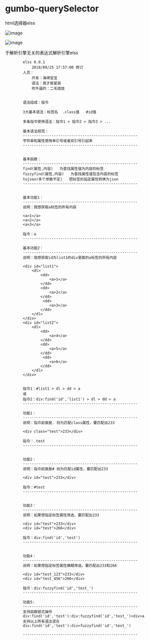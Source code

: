 # gumbo-querySelector
html选择器elss 

![image](https://github.com/1694439208/gumbo-querySelector/blob/master/img/123.PNG)

![image](https://github.com/1694439208/gumbo-querySelector/blob/master/img/456.PNG)

于解析引擎无关的表达式解析引擎elss

            
            elss 0.0.1
                2018/09/25 17:57:00 修订
            人员：
                开发：海绵宝宝
                语法：我才是星辰
                吹牛逼的：二毛娃娃


            语法组成：指令

            3大基本语法：标签名  .class值   #id值

            多条指令使用语法：指令1 > 指令2 > 指令3 > ...

            基本语法规范：
            ----------------------------------------------------
            字符串和属性使用单引号或者双引号引起来
            ----------------------------------------------------


            基本函数：
            ----------------------------------------------------
            find(属性,内容)   为查找属性值为内容的标签
            fuzzyfind(属性,内容)   为查找属性值包含内容的标签
            tojson(多个参数不定)   把标签的指定属性转换为json
            ----------------------------------------------------


            基本功能1：
            ----------------------------------------------------
            说明：我想获取a标签的所有内容

            <a>1</a>
            <a>2</a>
            <a>3</a>

            指令：a
            ----------------------------------------------------

            基本功能2：
            ----------------------------------------------------
            说明：我想获取id为list1的div里面的a标签的所有内容

            <div id="list1">
                <dl>
                    <dd>
                        <a>1</a>
                    </dd>
                    <dd>
                        <a>2</a>
                    </dd>
                     <dd>
                        <a>3</a>
                    </dd>
                </dl>
            </div>
            <div id="list2">
                <dl>
                    <dd>
                        <a>4</a>
                    </dd>
                    <dd>
                        <a>5</a>
                    </dd>
                     <dd>
                        <a>6</a>
                    </dd>
                </dl>
            </div>


            指令1：#list1 > dl > dd > a
            或
            指令2：div:find('id','list1') > dl > dd > a
            ----------------------------------------------------

            功能1：
            ----------------------------------------------------
            说明：指令前面是. 则为匹配class属性，要匹配出233

            <div class="test">233</div>

            指令：.test
            ----------------------------------------------------


            功能2：
            ----------------------------------------------------
            说明：指令前面是# 则为匹配id属性，要匹配出233

            <div id="test">233</div>  

            指令：#test 
            ----------------------------------------------------


            功能3：
            ----------------------------------------------------
            说明：如果想指定标签属性筛选，要匹配出233

            <div id="test">233</div>
            <div id="test">266</div>  

            指令：div:find('id','test') 
            ----------------------------------------------------


            功能4：
            ----------------------------------------------------
            说明：如果想指定标签属性模糊筛选，要匹配出233和266

            <div id="test_123">233</div>
            <div id="test_456">266</div>

            指令：div:fuzzyfind('id','test_')
            ----------------------------------------------------
            
            功能5:
            ----------------------------------------------------
            支持函数链式操作
            div:find('id','test'):div:fuzzyfind('id','test_')>div>a
            支持以上所有语法混合
            div:find('id','test'):div>fuzzyfind('id','test_')
            
            ----------------------------------------------------
